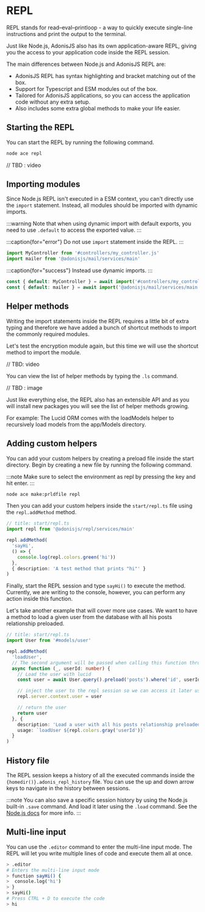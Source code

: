 # REPL

REPL stands for read–eval–printloop - a way to quickly execute single-line instructions and print the output to the terminal.

Just like Node.js, AdonisJS also has its own application-aware REPL, giving you the access to your application code inside the REPL session.

The main differences between Node.js and AdonisJS REPL are:

- AdonisJS REPL has syntax highlighting and bracket matching out of the box.
- Support for Typescript and ESM modules out of the box.
- Tailored for AdonisJS applications, so you can access the application code without any extra setup. 
- Also includes some extra global methods to make your life easier.

## Starting the REPL

You can start the REPL by running the following command.

```sh
node ace repl
```

// TBD : video

## Importing modules

Since Node.js REPL isn't executed in a ESM context, you can't directly use the `import` statement. Instead, all modules should be imported with dynamic imports.

:::warning
Note that when using dynamic import with default exports, you need to use `.default` to access the exported value.
:::

:::caption{for="error"}
Do not use `import` statement inside the REPL.
:::


```ts
import MyController from '#controllers/my_controller.js'
import mailer from '@adonisjs/mail/services/main'
```

:::caption{for="success"}
Instead use dynamic imports.
:::

```ts
const { default: MyController } = await import('#controllers/my_controller.js')
const { default: mailer } = await import('@adonisjs/mail/services/main')
``` 

## Helper methods

Writing the import statements inside the REPL requires a little bit of extra typing and therefore we have added a bunch of shortcut methods to import the commonly required modules.

Let's test the encryption module again, but this time we will use the shortcut method to import the module.

// TBD: video

You can view the list of helper methods by typing the `.ls` command.

// TBD : image

Just like everything else, the REPL also has an extensible API and as you will install new packages you will see the list of helper methods growing.

For example: The Lucid ORM comes with the loadModels helper to recursively load models from the app/Models directory.

## Adding custom helpers

You can add your custom helpers by creating a preload file inside the start directory. Begin by creating a new file by running the following command.

:::note
Make sure to select the environment as repl by pressing the <SPACE> key and hit enter.
:::

```sh
node ace make:prldfile repl
```

Then you can add your custom helpers inside the `start/repl.ts` file using the `repl.addMethod` method.


```ts
// title: start/repl.ts
import repl from '@adonisjs/repl/services/main'

repl.addMethod(
  'sayHi',
  () => {
    console.log(repl.colors.green('hi'))
  },
  { description: 'A test method that prints "hi"' }
)
```

Finally, start the REPL session and type `sayHi()` to execute the method. Currently, we are writing to the console, however, you can perform any action inside this function. 

Let's take another example that will cover more use cases. We want to have a method to load a given user from the database with all his posts relationship preloaded.

```ts
// title: start/repl.ts
import User from '#models/user'

repl.addMethod(
  'loadUser',
  // The second argument will be passed when calling this function through the REPL session
  async function (_, userId: number) {
    // Load the user with lucid
    const user = await User.query().preload('posts').where('id', userId).firstOrFail()

    // inject the user to the repl session so we can access it later using the `user` variable
    repl.server.context.user = user

    // return the user
    return user
  }, {
    description: 'Load a user with all his posts relationship preloaded',
    usage: `loadUser ${repl.colors.gray('userId')}`
  }
)
```

## History file

The REPL session keeps a history of all the executed commands inside the `{homedir()}.adonis_repl_history` file. You can use the up and down arrow keys to navigate in the history between sessions.

:::note
You can also save a specific session history by using the Node.js built-in `.save` command. And load it later using the `.load` command. See the [Node.js docs](https://nodejs.org/api/repl.html#commands-and-special-keys) for more info.
:::

## Multi-line input

You can use the `.editor` command to enter the multi-line input mode. The REPL will let you write multiple lines of code and execute them all at once.

```bash
> .editor
# Enters the multi-line input mode
> function sayHi() {
>  console.log('hi')
> }
> sayHi()
# Press CTRL + D to execute the code
> hi
```

